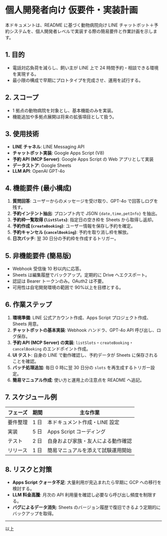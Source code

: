# 個人開発者向け 仮要件・実装計画

本ドキュメントは、README に基づく動物病院向け LINE チャットボット＋予約システムを、個人開発者レベルで実装する際の簡易要件と作業計画を示します。

## 1. 目的
- 電話対応負荷を減らし、飼い主が LINE 上で 24 時間予約・相談できる環境を実現する。
- 最小限の構成で早期にプロトタイプを完成させ、運用を試行する。

## 2. スコープ
- 1 拠点の動物病院を対象とし、基本機能のみを実装。
- 機能追加や多拠点展開は将来の拡張項目として扱う。

## 3. 使用技術
- **LINE チャネル**: LINE Messaging API
- **チャットボット実装**: Google Apps Script (V8)
- **予約 API (MCP Server)**: Google Apps Script の Web アプリとして実装
- **データストア**: Google Sheets
- **LLM API**: OpenAI GPT-4o

## 4. 機能要件 (最小構成)
1. **質問回答**: ユーザーからのメッセージを受け取り、GPT-4o で回答しログを残す。
2. **予約インテント抽出**: プロンプト内で JSON `{date,time,petInfo}` を抽出。
3. **予約枠一覧取得 (`listSlots`)**: 指定日の空き枠を Sheets から取得し返却。
4. **予約作成 (`createBooking`)**: ユーザー情報を保存し予約を確定。
5. **予約キャンセル (`cancelBooking`)**: 予約を取り消し枠を解放。
6. **日次バッチ**: 翌 30 日分の予約枠を作成するトリガー。

## 5. 非機能要件 (簡易版)
- Webhook 受信後 10 秒以内に応答。
- Sheets は編集履歴でバックアップ。定期的に Drive へエクスポート。
- 認証は Bearer トークンのみ。OAuth2 は不要。
- 可用性は自宅開発環境の範囲で 90%以上を目標とする。

## 6. 作業ステップ
1. **環境準備**: LINE 公式アカウント作成、Apps Script プロジェクト作成、Sheets 用意。
2. **チャットボットの基本実装**: Webhook ハンドラ、GPT-4o API 呼び出し、ログ保存。
3. **予約 API (MCP Server) の実装**: `listSlots`・`createBooking`・`cancelBooking` のエンドポイント作成。
4. **UI テスト**: 自身の LINE で動作確認し、予約データが Sheets に保存されることを確認。
5. **バッチ処理追加**: 毎日 0 時に翌 30 日分の `slots` を再生成するトリガー設定。
6. **簡易マニュアル作成**: 使い方と運用上の注意点を README へ追記。

## 7. スケジュール例
| フェーズ | 期間 | 主な作業 |
| --- | --- | --- |
| 要件整理 | 1 日 | 本ドキュメント作成・LINE 設定 | 
| 実装 | 5 日 | Apps Script コーディング | 
| テスト | 2 日 | 自身および家族・友人による動作確認 | 
| リリース | 1 日 | 簡易マニュアルを添えて試験運用開始 |

## 8. リスクと対策
- **Apps Script クォータ不足**: 大量利用が見込まれたら早期に GCP への移行を検討する。
- **LLM 料金高騰**: 月次の API 利用量を確認し必要なら呼び出し頻度を制限する。
- **バグによるデータ消失**: Sheets のバージョン履歴で復旧できるよう定期的にバックアップを取得。

---
以上
